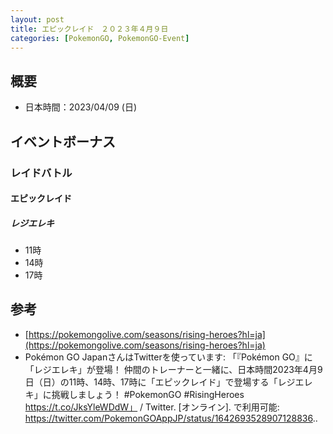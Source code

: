 ```yaml
---
layout: post
title: エピックレイド　２０２３年４月９日
categories: [PokemonGO, PokemonGO-Event]
---
```


## 概要

- 日本時間：2023/04/09 (日)

## イベントボーナス

### レイドバトル

#### エピックレイド

##### レジエレキ

- 11時
- 14時
- 17時

## 参考

- [https://pokemongolive.com/seasons/rising-heroes?hl=ja](https://pokemongolive.com/seasons/rising-heroes?hl=ja)
- Pokémon GO JapanさんはTwitterを使っています: 「『Pokémon GO』に「レジエレキ」が登場！ 仲間のトレーナーと一緒に、日本時間2023年4月9日（日）の11時、14時、17時に「エピックレイド」で登場する「レジエレキ」に挑戦しましょう！ #PokemonGO #RisingHeroes https://t.co/JksYleWDdW」 / Twitter. [オンライン]. で利用可能: https://twitter.com/PokemonGOAppJP/status/1642693528907128836..